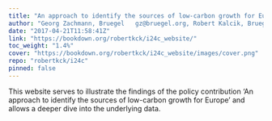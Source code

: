 ```yaml
---
title: "An approach to identify the sources of low-carbon growth for Europe"
author: "Georg Zachmann, Bruegel   gz@bruegel.org, Robert Kalcik, Bruegel   robert.kalcik@bruegel.org"
date: "2017-04-21T11:58:41Z"
link: "https://bookdown.org/robertkck/i24c_website/"
toc_weight: "1.4%"
cover: "https://bookdown.org/robertkck/i24c_website/images/cover.png"
repo: "robertkck/i24c"
pinned: false
---
```


This website serves to illustrate the findings of the policy contribution ‘An approach to identify the sources of low-carbon growth for Europe’ and allows a deeper dive into the underlying data.
